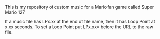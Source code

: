 This is my repository of custom music for a Mario fan game called Super Mario 127

If a music file has LPx.xx at the end of file name, then it has Loop Point at x.xx seconds.
To set a Loop Point put LPx.xx= before the URL to the raw file.
